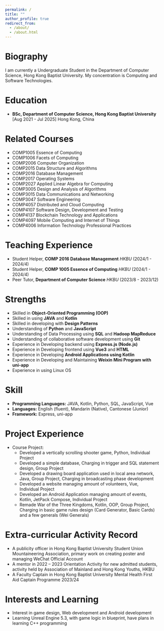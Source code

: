 ```yaml
---
permalink: /
title: ""
author_profile: true
redirect_from: 
  - /about/
  - /about.html
---
```

Biography
======
I am currently a Undergraduate Student in the Department of Computer Science, Hong Kong Baptist University. 
My concentration is Computing and Software Technologies.

Education
======
* **BSc, Department of Computer Science, Hong Kong Baptist University** [Aug 2021 - Jul 2025] Hong Kong, China

Related Courses
======
* COMP1005 Essence of Computing
* COMP1006 Facets of Computing
* COMP2006 Computer Organization
* COMP2015 Data Structure and Algorithms
* COMP2016 Database Management
* COMP2017 Operating Systems
* COMP2027 Applied Linear Algebra for Computing
* COMP3005 Design and Analysis of Algorithms
* COMP3015 Data Communications and Networking
* COMP3047 Software Engineering
* COMP4057 Distributed and Cloud Computing
* COMP4107 Software Design, Development and Testing
* COMP4137 Blockchain Technology and Applications
* COMP4097 Mobile Computing and Internet of Things
* COMP4006 Information Technology Professional Practices

Teaching Experience
======
* Student Helper, **COMP 2016 Database Management** <var>HKBU</var> (2024/1 - 2024/4)
* Student Helper, **COMP 1005 Essence of Computing** <var>HKBU</var> (2024/1 - 2024/4)
* Peer Tutor, **Department of Computer Science** <var>HKBU</var> (2023/8 - 2023/12)

Strengths
======
* Skilled in **Object-Oriented Programming (OOP)**
* Skilled in using **JAVA** and **Kotlin**
* Skilled in developing with **Design Patterns**
* Understanding of **Python** and **JavaScript**
* Understanding of Data Processing using **SQL** and **Hadoop MapReduce**
* Understanding of collaborative software development using **Git**
* Experience in Developing backend using **Express.js (Node.js)**
* Experience in Developing frontend using **Vue3** and **HTML**
* Experience in Developing **Android Applications using Kotlin**
* Experience in Developing and Maintaining **Weixin Mini Program with uni-app**
* Experience in using Linux OS

Skill
======
* **Programming Languages:** JAVA, Kotlin, Python, SQL, JavaScript, Vue
* **Languages:** English (fluent), Mandarin (Native), Cantonese (Junior)
* **Framework:** Express, uni-app

Project Experience
======
* Course Project:
  * Developed a vertically scrolling shooter game, Python, Individual Project
  * Developed a simple database, Charging in trigger and SQL statement design, Group Project
  * Developed a drawing board application used in local area network, Java, Group Project, Charging in 
  broadcasting phase development
  * Developed a website managing amount of volunteers, Vue, Individual Project
  * Developed an Android Application managing amount of events, Kotlin, JetPack Compose, Individual Project
  * Remade War of the Three Kingdoms, Kotlin, OOP, Group Project, Charging in basic game rules design (Card Generator, 
  Basic Cards) and a few generals (Wei Generals)

Extra-curricular Activity Record
======
* A publicity officer in Hong Kong Baptist University Student Union
  Mountaineering Association, primary work on creating poster and managing WeChat Official Account
* A mentor in 2022 – 2023 Orientation Activity for new admitted 
  students, activity held by Association of Mainland and Hong Kong Youths, HKBU
* A Faculty Captain in Hong Kong Baptist University Mental Health First Aid Captain Programme 2023/24

Interests and Learning
======
* Interest in game design, Web development and Android development
* Learning Unreal Engine 5.3, with game logic in blueprint, have plans in learning C++ programming

<script type="text/javascript" id="clustrmaps" src="//clustrmaps.com/map_v2.js?d=Nu40oWXvmFwGCDXQavnNNsO78HPauNOtOvHejJR94dU&cl=ffffff&w=a"></script>

<!-- This is the front page of a website that is powered by the [academicpages template](https://github.com/academicpages/academicpages.github.io) and hosted on GitHub pages. [GitHub pages](https://pages.github.com) is a free service in which websites are built and hosted from code and data stored in a GitHub repository, automatically updating when a new commit is made to the respository. This template was forked from the [Minimal Mistakes Jekyll Theme](https://mmistakes.github.io/minimal-mistakes/) created by Michael Rose, and then extended to support the kinds of content that academics have: publications, talks, teaching, a portfolio, blog posts, and a dynamically-generated CV. You can fork [this repository](https://github.com/academicpages/academicpages.github.io) right now, modify the configuration and markdown files, add your own PDFs and other content, and have your own site for free, with no ads! An older version of this template powers my own personal website at [stuartgeiger.com](http://stuartgeiger.com), which uses [this Github repository](https://github.com/staeiou/staeiou.github.io).

A data-driven personal website
======
Like many other Jekyll-based GitHub Pages templates, academicpages makes you separate the website's content from its form. The content & metadata of your website are in structured markdown files, while various other files constitute the theme, specifying how to transform that content & metadata into HTML pages. You keep these various markdown (.md), YAML (.yml), HTML, and CSS files in a public GitHub repository. Each time you commit and push an update to the repository, the [GitHub pages](https://pages.github.com/) service creates static HTML pages based on these files, which are hosted on GitHub's servers free of charge.

Many of the features of dynamic content management systems (like Wordpress) can be achieved in this fashion, using a fraction of the computational resources and with far less vulnerability to hacking and DDoSing. You can also modify the theme to your heart's content without touching the content of your site. If you get to a point where you've broken something in Jekyll/HTML/CSS beyond repair, your markdown files describing your talks, publications, etc. are safe. You can rollback the changes or even delete the repository and start over -- just be sure to save the markdown files! Finally, you can also write scripts that process the structured data on the site, such as [this one](https://github.com/academicpages/academicpages.github.io/blob/master/talkmap.ipynb) that analyzes metadata in pages about talks to display [a map of every location you've given a talk](https://academicpages.github.io/talkmap.html).

Getting started
======
1. Register a GitHub account if you don't have one and confirm your e-mail (required!)
2. Fork [this repository](https://github.com/academicpages/academicpages.github.io) by clicking the "fork" button in the top right. 
3. Go to the repository's settings (rightmost item in the tabs that start with "Code", should be below "Unwatch"). Rename the repository "[your GitHub username].github.io", which will also be your website's URL.
4. Set site-wide configuration and create content & metadata (see below -- also see [this set of diffs](http://archive.is/3TPas) showing what files were changed to set up [an example site](https://getorg-testacct.github.io) for a user with the username "getorg-testacct")
5. Upload any files (like PDFs, .zip files, etc.) to the files/ directory. They will appear at https://[your GitHub username].github.io/files/example.pdf.  
6. Check status by going to the repository settings, in the "GitHub pages" section

Site-wide configuration
------
The main configuration file for the site is in the base directory in [_config.yml](https://github.com/academicpages/academicpages.github.io/blob/master/_config.yml), which defines the content in the sidebars and other site-wide features. You will need to replace the default variables with ones about yourself and your site's github repository. The configuration file for the top menu is in [_data/navigation.yml](https://github.com/academicpages/academicpages.github.io/blob/master/_data/navigation.yml). For example, if you don't have a portfolio or blog posts, you can remove those items from that navigation.yml file to remove them from the header. 

Create content & metadata
------
For site content, there is one markdown file for each type of content, which are stored in directories like _publications, _talks, _posts, _teaching, or _pages. For example, each talk is a markdown file in the [_talks directory](https://github.com/academicpages/academicpages.github.io/tree/master/_talks). At the top of each markdown file is structured data in YAML about the talk, which the theme will parse to do lots of cool stuff. The same structured data about a talk is used to generate the list of talks on the [Talks page](https://academicpages.github.io/talks), each [individual page](https://academicpages.github.io/talks/2012-03-01-talk-1) for specific talks, the talks section for the [CV page](https://academicpages.github.io/cv), and the [map of places you've given a talk](https://academicpages.github.io/talkmap.html) (if you run this [python file](https://github.com/academicpages/academicpages.github.io/blob/master/talkmap.py) or [Jupyter notebook](https://github.com/academicpages/academicpages.github.io/blob/master/talkmap.ipynb), which creates the HTML for the map based on the contents of the _talks directory).

**Markdown generator**

I have also created [a set of Jupyter notebooks](https://github.com/academicpages/academicpages.github.io/tree/master/markdown_generator
) that converts a CSV containing structured data about talks or presentations into individual markdown files that will be properly formatted for the academicpages template. The sample CSVs in that directory are the ones I used to create my own personal website at stuartgeiger.com. My usual workflow is that I keep a spreadsheet of my publications and talks, then run the code in these notebooks to generate the markdown files, then commit and push them to the GitHub repository.

How to edit your site's GitHub repository
------
Many people use a git client to create files on their local computer and then push them to GitHub's servers. If you are not familiar with git, you can directly edit these configuration and markdown files directly in the github.com interface. Navigate to a file (like [this one](https://github.com/academicpages/academicpages.github.io/blob/master/_talks/2012-03-01-talk-1.md) and click the pencil icon in the top right of the content preview (to the right of the "Raw | Blame | History" buttons). You can delete a file by clicking the trashcan icon to the right of the pencil icon. You can also create new files or upload files by navigating to a directory and clicking the "Create new file" or "Upload files" buttons. 

Example: editing a markdown file for a talk
![Editing a markdown file for a talk](/images/editing-talk.png)

For more info
------
More info about configuring academicpages can be found in [the guide](https://academicpages.github.io/markdown/). The [guides for the Minimal Mistakes theme](https://mmistakes.github.io/minimal-mistakes/docs/configuration/) (which this theme was forked from) might also be helpful.  -->

